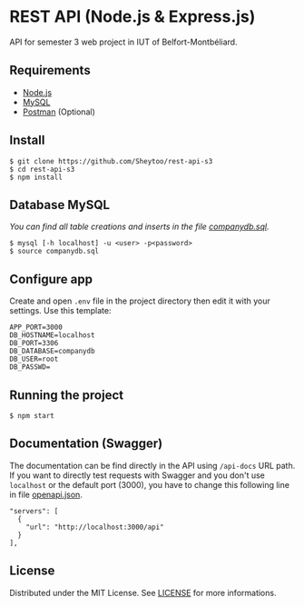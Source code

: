 # REST API (Node.js & Express.js)

API for semester 3 web project in IUT of Belfort-Montbéliard.

## Requirements

- [Node.js](https://nodejs.org/)
- [MySQL](https://www.mysql.com/)
- [Postman](https://www.postman.com/) (Optional)

## Install

    $ git clone https://github.com/Sheytoo/rest-api-s3
    $ cd rest-api-s3
    $ npm install

## Database MySQL
_You can find all table creations and inserts in the file [companydb.sql](companydb.sql)._

    $ mysql [-h localhost] -u <user> -p<password>
    $ source companydb.sql

## Configure app

Create and open `.env` file in the project directory then edit it with your settings. Use this template:

```
APP_PORT=3000
DB_HOSTNAME=localhost
DB_PORT=3306
DB_DATABASE=companydb
DB_USER=root
DB_PASSWD=
```

## Running the project

    $ npm start

## Documentation (Swagger)
The documentation can be find directly in the API using `/api-docs` URL path.
If you want to directly test requests with Swagger and you don't use `localhost`
or the default port (3000), you have to change this following line in file
[openapi.json](openapi.json).

```
"servers": [
  {
    "url": "http://localhost:3000/api"
  }
],
```

## License

Distributed under the MIT License. See [LICENSE](LICENSE) for more informations.
